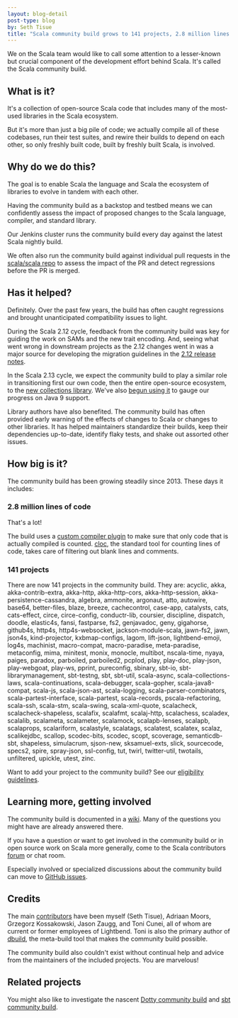 ```yaml
---
layout: blog-detail
post-type: blog
by: Seth Tisue
title: "Scala community build grows to 141 projects, 2.8 million lines of code"
---
```


We on the Scala team would like to call some attention to a
lesser-known but crucial component of the development effort behind
Scala.  It's called the Scala community build.

## What is it?

It's a collection of open-source Scala code that includes many of the
most-used libraries in the Scala ecosystem.

But it's more than just a big pile of code; we actually compile all of
these codebases, run their test suites, and rewire their builds to
depend on each other, so only freshly built code, built by freshly
built Scala, is involved.

## Why do we do this?

The goal is to enable Scala the language and Scala the ecosystem
of libraries to evolve in tandem with each other.

Having the community build as a backstop and testbed means we can
confidently assess the impact of proposed changes to the Scala
language, compiler, and standard library.

Our Jenkins cluster runs the community build every day against the
latest Scala nightly build.

We often also run the community build against individual pull requests
in the [scala/scala repo](https://github.com/scala/scala) to assess
the impact of the PR and detect regressions before the PR is merged.

## Has it helped?

Definitely.  Over the past few years, the build has often caught
regressions and brought unanticipated compatibility issues to light.

During the Scala 2.12 cycle, feedback from the community build was key
for guiding the work on SAMs and the new trait encoding.  And, seeing what
went wrong in downstream projects as the 2.12 changes went in was a
major source for developing the migration guidelines in the
[2.12 release notes](https://github.com/scala/scala/releases/tag/v2.12.0).

In the Scala 2.13 cycle, we expect the community build to play a
similar role in transitioning first our own code, then the entire
open-source ecosystem, to the
[new collections library](https://www.scala-lang.org/blog/2017/02/28/collections-rework.html).
We've also [begun using it](https://github.com/scala/community-build/issues/609) to
gauge our progress on Java 9 support.

Library authors have also benefited.  The community build has often
provided early warning of the effects of changes to Scala or changes
to other libraries.  It has helped maintainers standardize their
builds, keep their dependencies up-to-date, identify flaky tests, and
shake out assorted other issues.

## How big is it?

The community build has been growing steadily since 2013.
These days it includes:

### 2.8 million lines of code

That's a lot!

The build uses a
[custom compiler plugin](https://github.com/sethtisue/cloc-plugin) to
make sure that only code that is actually compiled is counted.
[cloc](https://github.com/AlDanial/cloc), the standard tool for counting
lines of code, takes care of filtering out blank lines and comments.

### 141 projects

There are now 141 projects in the community build.
They are: acyclic, akka, akka-contrib-extra, akka-http,
akka-http-cors, akka-http-session, akka-persistence-cassandra,
algebra, ammonite, argonaut, atto, autowire, base64, better-files,
blaze, breeze, cachecontrol, case-app, catalysts, cats, cats-effect,
circe, circe-config, conductr-lib, coursier, discipline, dispatch,
doodle, elastic4s, fansi, fastparse, fs2, genjavadoc, geny, gigahorse,
github4s, http4s, http4s-websocket, jackson-module-scala, jawn-fs2,
jawn, json4s, kind-projector, kxbmap-configs, lagom, lift-json,
lightbend-emoji, log4s, machinist, macro-compat, macro-paradise,
meta-paradise, metaconfig, mima, minitest, monix, monocle, multibot,
nscala-time, nyaya, paiges, paradox, parboiled, parboiled2, pcplod,
play, play-doc, play-json, play-webgoat, play-ws, pprint, pureconfig,
sbinary, sbt-io, sbt-librarymanagement, sbt-testng, sbt, sbt-util,
scala-async, scala-collections-laws, scala-continuations,
scala-debugger, scala-gopher, scala-java8-compat, scala-js,
scala-json-ast, scala-logging, scala-parser-combinators,
scala-partest-interface, scala-partest, scala-records,
pscala-refactoring, scala-ssh, scala-stm, scala-swing, scala-xml-quote,
scalacheck, scalacheck-shapeless, scalafix, scalafmt, scalaj-http,
scalachess, scaladex, scalalib, scalameta, scalameter, scalamock,
scalapb-lenses, scalapb, scalaprops, scalariform, scalastyle,
scalatags, scalatest, scalatex, scalaz, scalikejdbc, scallop,
scodec-bits, scodec, scopt, scoverage, semanticdb-sbt, shapeless,
simulacrum, sjson-new, sksamuel-exts, slick, sourcecode, specs2,
spire, spray-json, ssl-config, tut, twirl, twitter-util, twotails,
unfiltered, upickle, utest, zinc.

Want to add your project to the community build?  See our
[eligibility guidelines](https://github.com/scala/community-build/wiki/Eligibility).

## Learning more, getting involved

The community build is documented in a
[wiki](https://github.com/scala/community-build/wiki).  Many of the
questions you might have are already answered there.

If you have a question or want to get involved in the community
build or in open source work on Scala more generally, come to the Scala
contributors [forum](https://contributors.scala-lang.org) or
chat room.

Especially involved or specialized discussions about the community
build can move to [GitHub issues](https://github.com/scala/community-build/issues).

## Credits

The main
[contributors](https://github.com/scala/community-build/graphs/contributors)
have been myself (Seth Tisue), Adriaan Moors, Grzegorz Kossakowski,
Jason Zaugg, and Toni Cunei, all of whom are current or former
employees of Lightbend.  Toni is also the primary author of
[dbuild](https://github.com/lightbend/dbuild), the meta-build tool
that makes the community build possible.

The community build also couldn't exist without continual help and
advice from the maintainers of the included projects.  You are
marvelous!

## Related projects

You might also like to investigate the nascent
[Dotty community build](https://github.com/lampepfl/dotty-community-build)
and [sbt community build](https://github.com/sbt/sbt-standalone-build).

